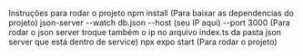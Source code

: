 Instruções para rodar o projeto
npm install (Para baixar as dependencias do projeto)
json-server --watch db.json --host (seu IP aqui) --port 3000 (Para rodar o json server troque também o ip no arquivo index.ts da pasta json server que está dentro de service)
npx expo start (Para rodar o projeto)
